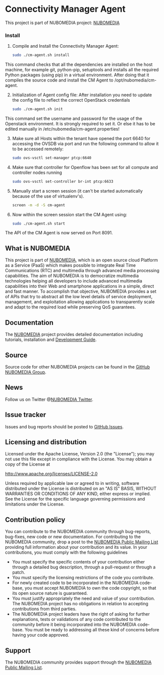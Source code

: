 Connectivity Manager Agent
=====================================================================================

This project is part of NUBOMEDIA project: [NUBOMEDIA](http://www.nubomedia.eu/)

### Install

1. Compile and Install the Connectivity Manager Agent:
    ```bash
    sudo ./cm-agent.sh install	
    ```
This command checks that all the dependencies are installed on the host machine, for example git, python-pip, setuptools and installs all the required Python packages (using pip) in a virtual environment.
After doing that it compiles the source code and install the CM Agent to /opt/nubomedia/cm-agent.


2. Initialization of Agent config file: After installation you need to update the config file to reflect the correct OpenStack credentials
    ```bash
	sudo ./cm-agent.sh init
    ```
This command set the username and password for the usage of the Openstack environment. It is strongly required to set it. Or else it has to be edited manually in /etc/nubomedia/cm-agent.properties!

3. Make sure all Hosts within the tenant have opened the port 6640 for accessing the OVSDB via port and run the following command to allow it to be accessed remotely:
    ```bash
	sudo ovs-vsctl set-manager ptcp:6640
    ```
4. Make sure that controller for Openflow has been set for all compute and controller nodes running
    ```bash
    sudo ovs-vsctl set-controller br-int ptcp:6633
    ```
 
5. Manually start a screen session (it can't be started automatically because of the use of virtualenv's).
	```bash
	screen -m -d -S cm-agent
	```

6. Now within the screen session start the CM Agent using:
    ```bash
	sudo ./cm-agent.sh start
	```

The API of the CM Agent is now served on Port 8091.



What is NUBOMEDIA
-----------------

This project is part of [NUBOMEDIA], which is an open source cloud Platform as a
Service (PaaS) which makes possible to integrate Real Time Communications (RTC)
and multimedia through advanced media processing capabilities. The aim of
NUBOMEDIA is to democratize multimedia technologies helping all developers to
include advanced multimedia capabilities into their Web and smartphone
applications in a simple, direct and fast manner. To accomplish that objective,
NUBOMEDIA provides a set of APIs that try to abstract all the low level details
of service deployment, management, and exploitation allowing applications to
transparently scale and adapt to the required load while preserving QoS
guarantees.

Documentation
-------------

The [NUBOMEDIA] project provides detailed documentation including tutorials,
installation and [Development Guide].

Source
------

Source code for other NUBOMEDIA projects can be found in the [GitHub NUBOMEDIA
Group].

News
----

Follow us on Twitter @[NUBOMEDIA Twitter].

Issue tracker
-------------

Issues and bug reports should be posted to [GitHub Issues].

Licensing and distribution
--------------------------

Licensed under the Apache License, Version 2.0 (the "License"); you may not use
this file except in compliance with the License. You may obtain a copy of the
License at

http://www.apache.org/licenses/LICENSE-2.0

Unless required by applicable law or agreed to in writing, software distributed
under the License is distributed on an "AS IS" BASIS, WITHOUT WARRANTIES OR
CONDITIONS OF ANY KIND, either express or implied. See the License for the
specific language governing permissions and limitations under the License.

Contribution policy
-------------------

You can contribute to the NUBOMEDIA community through bug-reports, bug-fixes,
new code or new documentation. For contributing to the NUBOMEDIA community,
drop a post to the [NUBOMEDIA Public Mailing List] providing full information
about your contribution and its value. In your contributions, you must comply
with the following guidelines

* You must specify the specific contents of your contribution either through a
  detailed bug description, through a pull-request or through a patch.
* You must specify the licensing restrictions of the code you contribute.
* For newly created code to be incorporated in the NUBOMEDIA code-base, you
  must accept NUBOMEDIA to own the code copyright, so that its open source
  nature is guaranteed.
* You must justify appropriately the need and value of your contribution. The
  NUBOMEDIA project has no obligations in relation to accepting contributions
  from third parties.
* The NUBOMEDIA project leaders have the right of asking for further
  explanations, tests or validations of any code contributed to the community
  before it being incorporated into the NUBOMEDIA code-base. You must be ready
  to addressing all these kind of concerns before having your code approved.

Support
-------

The NUBOMEDIA community provides support through the [NUBOMEDIA Public Mailing List].

[orchestrator]:http://openbaton.github.io
[vnfm]:https://github.com/nubomedia/nubomedia-msvnfm
[cma]:https://github.com/nubomedia/connectivity-manager-agent.git
[spring.io]:https://spring.io/
[bootstrap]:https://raw.githubusercontent.com/nubomedia/connectivity-manager/master/bootstrap
[Apache 2.0 License]: https://www.apache.org/licenses/LICENSE-2.0.txt
[Development Guide]: http://nubomedia.readthedocs.org/
[GitHub Issues]: https://github.com/nubomedia/bugtracker/issues
[GitHub NUBOMEDIA Group]: https://github.com/nubomedia
[NUBOMEDIA Logo]: http://www.nubomedia.eu/sites/default/files/nubomedia_logo-small.png
[NUBOMEDIA Twitter]: https://twitter.com/nubomedia
[NUBOMEDIA Public Mailing list]: https://groups.google.com/forum/#!forum/nubomedia-dev
[NUBOMEDIA]: http://www.nubomedia.eu
[LICENSE]:./LICENSE
